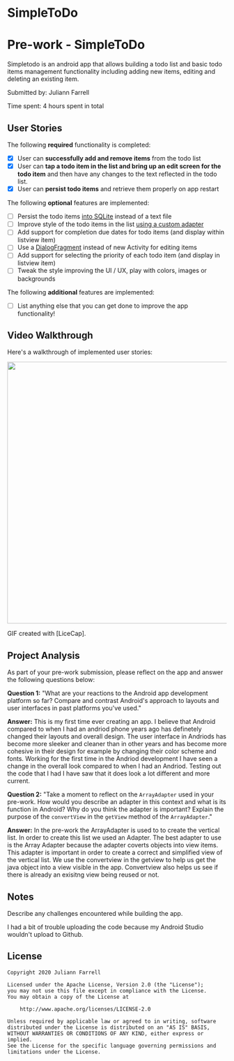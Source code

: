 # SimpleToDo
# Pre-work - SimpleToDo

Simpletodo is an android app that allows building a todo list and basic todo items management functionality including adding new items, editing and deleting an existing item.

Submitted by: Juliann Farrell

Time spent: 4 hours spent in total

## User Stories

The following **required** functionality is completed:

* [x] User can **successfully add and remove items** from the todo list
* [x] User can **tap a todo item in the list and bring up an edit screen for the todo item** and then have any changes to the text reflected in the todo list.
* [x] User can **persist todo items** and retrieve them properly on app restart

The following **optional** features are implemented:

* [ ] Persist the todo items [into SQLite](http://guides.codepath.com/android/Persisting-Data-to-the-Device#sqlite) instead of a text file
* [ ] Improve style of the todo items in the list [using a custom adapter](http://guides.codepath.com/android/Using-an-ArrayAdapter-with-ListView)
* [ ] Add support for completion due dates for todo items (and display within listview item)
* [ ] Use a [DialogFragment](http://guides.codepath.com/android/Using-DialogFragment) instead of new Activity for editing items
* [ ] Add support for selecting the priority of each todo item (and display in listview item)
* [ ] Tweak the style improving the UI / UX, play with colors, images or backgrounds

The following **additional** features are implemented:

* [ ] List anything else that you can get done to improve the app functionality!

## Video Walkthrough

Here's a walkthrough of implemented user stories:

<img src='https://i.imgur.com/9r9dXAt.gif' width="600" />

GIF created with [LiceCap].

## Project Analysis

As part of your pre-work submission, please reflect on the app and answer the following questions below:

**Question 1:** "What are your reactions to the Android app development platform so far? Compare and contrast Android's approach to layouts and user interfaces in past platforms you've used."

**Answer:** This is my first time ever creating an app. I believe that Android compared to when I had an andriod phone years ago has definetely changed their layouts and overall design. The user interface in Andriods has become more sleeker and cleaner than in other years and has become more cohesive in their design for example by changing their color scheme and fonts. Working for the first time in the Andriod development I have seen a change in the overall look compared to when I had an Andriod. Testing out the code that I had I have saw that it does look a lot different and more current. 

**Question 2:** "Take a moment to reflect on the `ArrayAdapter` used in your pre-work. How would you describe an adapter in this context and what is its function in Android? Why do you think the adapter is important? Explain the purpose of the `convertView` in the `getView` method of the `ArrayAdapter`."

**Answer:** In the pre-work the ArrayAdapter is used to to create the vertical list. In order to create this list we used an Adapter. The best adapter to use is the Array Adapter because the adapter coverts objects into view items. This adapter is important in order to create a correct and simplified view of the vertical list. We use the convertview in the getview to help us get the java object into a view visible in the app. Convertview also helps us see if there is already an exisitng view being reused or not. 

## Notes

Describe any challenges encountered while building the app.

I had a bit of trouble uploading the code because my Android Studio wouldn't upload to Github. 

## License

    Copyright 2020 Juliann Farrell

    Licensed under the Apache License, Version 2.0 (the "License");
    you may not use this file except in compliance with the License.
    You may obtain a copy of the License at

        http://www.apache.org/licenses/LICENSE-2.0

    Unless required by applicable law or agreed to in writing, software
    distributed under the License is distributed on an "AS IS" BASIS,
    WITHOUT WARRANTIES OR CONDITIONS OF ANY KIND, either express or implied.
    See the License for the specific language governing permissions and
    limitations under the License.
